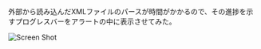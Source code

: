 外部から読み込んだXMLファイルのパースが時間がかかるので、その進捗を示すプログレスバーをアラートの中に表示させてみた。

![Screen Shot](http://farm9.staticflickr.com/8424/7655604250_457e18ed8d_o.png)
